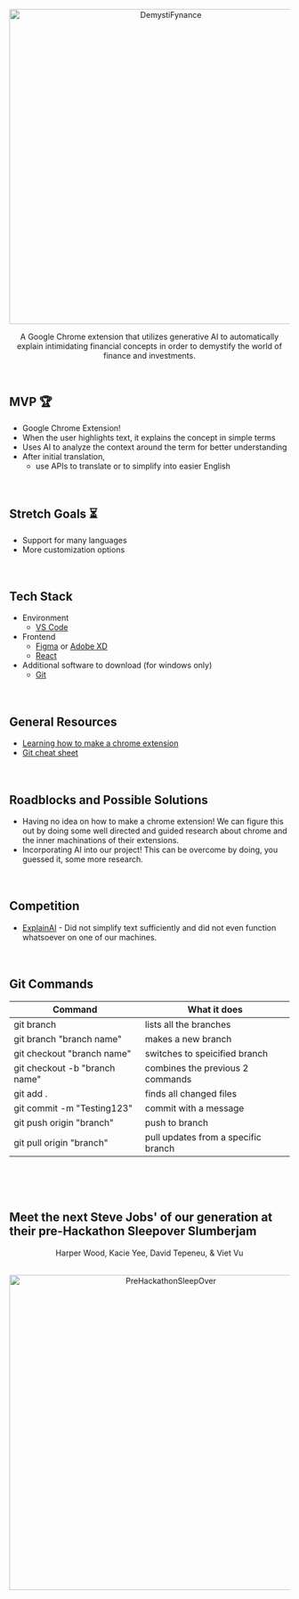 <p align="center">
  <img width="565" alt="DemystiFynance" src="https://github.com/harper-vs-life/DemystiFynance/assets/90812938/7450fc93-bbf5-4817-8f0c-d9ec2db10e56">
</p>

<p align="center">A Google Chrome extension that utilizes generative AI to automatically explain intimidating financial concepts in order to demystify the world of finance and investments.
</p>
<br>

## MVP :trophy:

- Google Chrome Extension!
- When the user highlights text, it explains the concept in simple terms
- Uses AI to analyze the context around the term for better understanding
- After initial translation,
  - use APIs to translate or to simplify into easier English
  <br> <br> <br>

## Stretch Goals :hourglass_flowing_sand:

- Support for many languages
- More customization options
  <br> <br> <br>

## Tech Stack

- Environment
  - <a href="https://code.visualstudio.com/download">VS Code</a>
- Frontend
  - <a href="https://www.figma.com/">Figma</a> or <a href="https://www.adobe.com/products/xd/pricing/free-trial.html">Adobe XD</a>
  - <a href="https://react.dev/learn/installation">React</a>
- Additional software to download (for windows only)
  - <a href="https://git-scm.com/downloads">Git</a>
    <br> <br> <br>

## General Resources

- <a href="https://www.freecodecamp.org/news/building-chrome-extension/">Learning how to make a chrome extension</a>
- <a href="https://education.github.com/git-cheat-sheet-education.pdf">Git cheat sheet</a>
  <br> <br> <br>

## Roadblocks and Possible Solutions

- Having no idea on how to make a chrome extension! We can figure this out by doing some well directed and guided research about chrome and the inner machinations of their extensions.
- Incorporating AI into our project! This can be overcome by doing, you guessed it, some more research.
  <br> <br> <br>

## Competition

- <a href="https://chrome.google.com/webstore/detail/explain-ai/hgdhahipoomjkhbadikhoopfdkllpbgf#:~:text=Explain%20AI%20works%20with%20single,links%20in%20a%20Google%20search.">ExplainAI</a> - Did not simplify text sufficiently and did not even function whatsoever on one of our machines. 
  <br> <br> <br>

## Git Commands

| Command                       | What it does                        |
| ----------------------------- | ----------------------------------- |
| git branch                    | lists all the branches              |
| git branch "branch name"      | makes a new branch                  |
| git checkout "branch name"    | switches to speicified branch       |
| git checkout -b "branch name" | combines the previous 2 commands    |
| git add .                     | finds all changed files             |
| git commit -m "Testing123"    | commit with a message               |
| git push origin "branch"      | push to branch                      |
| git pull origin "branch"      | pull updates from a specific branch |

<br> <br> <br>

## Meet the next Steve Jobs' of our generation at their pre-Hackathon Sleepover Slumberjam
<p align="center">
Harper Wood, Kacie Yee, David Tepeneu, & Viet Vu
<br> <br>

<p align="center">
  <img width="565" alt="PreHackathonSleepOver" src="https://github.com/harper-vs-life/DemystiFynance/assets/90812938/7a2a318e-da8d-464b-b376-975b66798428">
